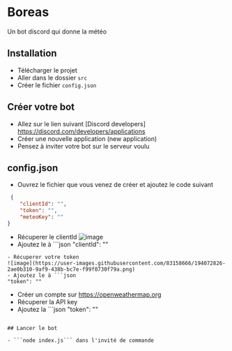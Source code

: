 # Boreas
 Un bot discord qui donne la météo
 
 ## Installation 
 - Télécharger le projet 
 - Aller dans le dossier ```src```
 - Créer le fichier ```config.json```

## Créer votre bot 

- Allez sur le lien suivant [Discord developers] https://discord.com/developers/applications
- Créer une nouvelle application (new application) 
- Pensez à inviter votre bot sur le serveur voulu

## config.json


- Ouvrez le fichier que vous venez de créer et ajoutez le code suivant
```json
 {
    "clientId": "",
    "token": "",
    "meteoKey": ""
}
```
- Récuperer le clientId 
![image](https://user-images.githubusercontent.com/83158666/194072353-ba2595eb-c23a-482a-b7ca-eb89b428a9e9.png)
- Ajoutez le à ```json
"clientId": ""
```
- Récuperer votre token 
![image](https://user-images.githubusercontent.com/83158666/194072826-2ae0b310-9af9-438b-bc7e-f99f0730f79a.png)
- Ajoutez le à ```json
"token": ""
```
- Créer un compte sur https://openweathermap.org
- Récuperer la API key
- Ajoutez la ```json
"token": ""
```

## Lancer le bot

- ```node index.js``` dans l'invité de commande
